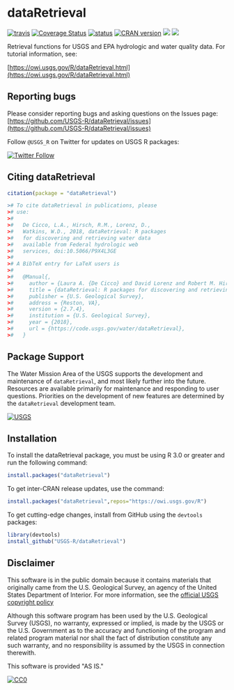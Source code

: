 dataRetrieval
==========

[![travis](https://travis-ci.org/USGS-R/dataRetrieval.svg?branch=master)](https://travis-ci.org/USGS-R/dataRetrieval) [![Coverage Status](https://coveralls.io/repos/github/USGS-R/dataRetrieval/badge.svg?branch=master)](https://coveralls.io/github/USGS-R/dataRetrieval?branch=master) [![status](https://img.shields.io/badge/USGS-Research-blue.svg)](https://owi.usgs.gov/R/packages.html#research) [![CRAN version](http://www.r-pkg.org/badges/version/dataRetrieval)](https://cran.r-project.org/package=dataRetrieval) [![](http://cranlogs.r-pkg.org/badges/dataRetrieval)](https://cran.r-project.org/package=dataRetrieval) [![](http://cranlogs.r-pkg.org/badges/grand-total/dataRetrieval)](https://cran.r-project.org/package=dataRetrieval)

Retrieval functions for USGS and EPA hydrologic and water quality data. For tutorial information, see:

[https://owi.usgs.gov/R/dataRetrieval.html](https://owi.usgs.gov/R/dataRetrieval.html)

Reporting bugs
-----------

Please consider reporting bugs and asking questions on the Issues page:
[https://github.com/USGS-R/dataRetrieval/issues](https://github.com/USGS-R/dataRetrieval/issues)

Follow `@USGS_R` on Twitter for updates on USGS R packages:

[![Twitter Follow](https://img.shields.io/twitter/follow/USGS_R.svg?style=social&label=Follow%20USGS_R)](https://twitter.com/USGS_R)

Citing dataRetrieval
--------------

``` r
citation(package = "dataRetrieval")

># To cite dataRetrieval in publications, please
># use:
># 
>#   De Cicco, L.A., Hirsch, R.M., Lorenz, D.,
>#   Watkins, W.D., 2018, dataRetrieval: R packages
>#   for discovering and retrieving water data
>#   available from Federal hydrologic web
>#   services, doi:10.5066/P9X4L3GE
># 
># A BibTeX entry for LaTeX users is
># 
>#   @Manual{,
>#     author = {Laura A. {De Cicco} and David Lorenz and Robert M. Hirsch and William Watkins},
>#     title = {dataRetrieval: R packages for discovering and retrieving water data available from U.S. federal hydrologic web services},
>#     publisher = {U.S. Geological Survey},
>#     address = {Reston, VA},
>#     version = {2.7.4},
>#     institution = {U.S. Geological Survey},
>#     year = {2018},
>#     url = {https://code.usgs.gov/water/dataRetrieval},
>#   }
```

Package Support
-----------

The Water Mission Area of the USGS supports the development and maintenance of `dataRetrieval`, and most likely further into the future. Resources are available primarily for maintenance and responding to user questions. Priorities on the development of new features are determined by the `dataRetrieval` development team.

[![USGS](http://usgs-r.github.io/images/usgs.png)](https://www.usgs.gov/)

Installation
-----------

To install the dataRetrieval package, you must be using R 3.0 or greater and run the following command:

```R
install.packages("dataRetrieval")
```

To get inter-CRAN release updates, use the command:
```r
install.packages("dataRetrieval",repos="https://owi.usgs.gov/R")
```

To get cutting-edge changes, install from GitHub using the `devtools` packages:

```r
library(devtools)
install_github("USGS-R/dataRetrieval")
```


Disclaimer
-----------

This software is in the public domain because it contains materials that originally came from the U.S. Geological Survey, an agency of the United States Department of Interior. For more information, see the [official USGS copyright policy](https://www2.usgs.gov/visual-id/credit_usgs.html#copyright)

Although this software program has been used by the U.S. Geological Survey (USGS), no warranty, expressed or implied, is made by the USGS or the U.S. Government as to the accuracy and functioning of the program and related program material nor shall the fact of distribution constitute any such warranty, and no responsibility is assumed by the USGS in connection therewith.

This software is provided "AS IS."

 [
    ![CC0](http://i.creativecommons.org/p/zero/1.0/88x31.png)
  ](http://creativecommons.org/publicdomain/zero/1.0/)

